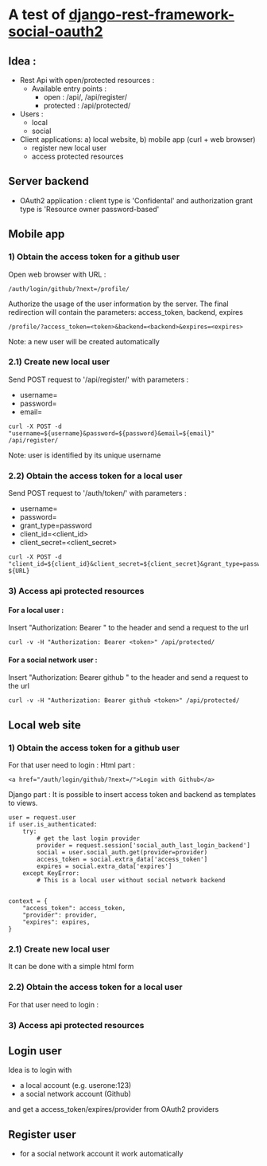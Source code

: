 # A test of [django-rest-framework-social-oauth2](https://github.com/PhilipGarnero/django-rest-framework-social-oauth2/blob/master/rest_framework_social_oauth2)


## Idea :
- Rest Api with open/protected resources :
    - Available entry points :
        - open : /api/, /api/register/
        - protected : /api/protected/
- Users :
    - local
    - social
- Client applications: a) local website, b) mobile app (curl + web browser)
    - register new local user
    - access protected resources

## Server backend
- OAuth2 application : client type is 'Confidental' and authorization grant type is 'Resource owner password-based'


## Mobile app

### 1) Obtain the access token for a github user
Open web browser with URL :
```
/auth/login/github/?next=/profile/
```
Authorize the usage of the user information by the server.
The final redirection will contain the parameters: access_token, backend, expires
```
/profile/?access_token=<token>&backend=<backend>&expires=<expires>
```
Note: a new user will be created automatically

### 2.1) Create new local user
Send POST request to '/api/register/' with parameters :
- username=<username>
- password=<password>
- email=<email>

```
curl -X POST -d "username=${username}&password=${password}&email=${email}" /api/register/
```

Note: user is identified by its unique username

### 2.2) Obtain the access token for a local user
Send POST request to '/auth/token/' with parameters :
- username=<username>
- password=<password>
- grant_type=password
- client_id=<client_id>
- client_secret=<client_secret>

```
curl -X POST -d "client_id=${client_id}&client_secret=${client_secret}&grant_type=password&username=${username}&password=${password}" ${URL}
```

### 3) Access api protected resources
#### For a local user :
Insert "Authorization: Bearer <token>" to the header and send a request to the url
```
curl -v -H "Authorization: Bearer <token>" /api/protected/
```

#### For a social network user :
Insert "Authorization: Bearer github <token>" to the header and send a request to the url
```
curl -v -H "Authorization: Bearer github <token>" /api/protected/
```

## Local web site

### 1) Obtain the access token for a github user
For that user need to login :
Html part :
```
<a href="/auth/login/github/?next=/">Login with Github</a>
```
Django part :
It is possible to insert access token and backend as templates to views.

```
user = request.user
if user.is_authenticated:
    try:
        # get the last login provider
        provider = request.session['social_auth_last_login_backend']
        social = user.social_auth.get(provider=provider)
        access_token = social.extra_data['access_token']
        expires = social.extra_data['expires']
    except KeyError:
        # This is a local user without social network backend


context = {
    "access_token": access_token,
    "provider": provider,
    "expires": expires,
}
```

### 2.1) Create new local user
It can be done with a simple html form

### 2.2) Obtain the access token for a local user
For that user need to login :


### 3) Access api protected resources






## Login user

Idea is to login with
- a local account (e.g. userone:123)
- a social network account (Github)

and get a access_token/expires/provider from OAuth2 providers

## Register user

- for a social network account it work automatically

